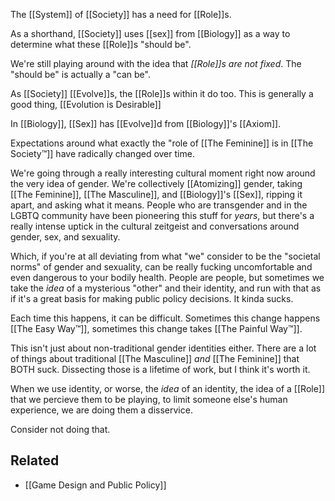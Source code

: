 The [[System]] of [[Society]] has a need for [[Role]]s. 

As a shorthand, [[Society]] uses [[sex]]  from [[Biology]] as a way to determine what these [[Role]]s "should be".

We're still playing around with the idea that *[[Role]]s are not fixed*. The "should be" is actually a "can be".

As [[Society]] [[Evolve]]s, the [[Role]]s within it do too. This is generally a good thing, [[Evolution is Desirable]]

In [[Biology]], [[Sex]] has [[Evolve]]d from [[Biology]]'s [[Axiom]].

Expectations around what exactly the "role of [[The Feminine]] is in [[The Society™]] have radically changed over time.

We're going through a really interesting cultural moment right now around the very idea of gender. We're collectively [[Atomizing]] gender, taking [[The Feminine]], [[The Masculine]], and [[Biology]]'s [[Sex]], ripping it apart, and asking what it means. People who are transgender and in the LGBTQ community have been pioneering this stuff for *years*, but there's a really intense uptick in the cultural zeitgeist and conversations around gender, sex, and sexuality.

Which, if you're at all deviating from what "we" consider to be the "societal norms" of gender and sexuality, can be really fucking uncomfortable and even dangerous to your bodily health. People are people, but sometimes we take the *idea* of a mysterious "other" and their identity, and run with that as if it's a great basis for making public policy decisions. It kinda sucks.

Each time this happens, it can be difficult. Sometimes this change happens [[The Easy Way™]], sometimes this change takes [[The Painful Way™]].

This isn't just about non-traditional gender identities either. There are a lot of things about traditional [[The Masculine]] *and* [[The Feminine]] that BOTH suck. Dissecting those is a lifetime of work, but I think it's worth it.

When we use identity, or worse, the *idea* of an identity, the idea of a [[Role]] that we percieve them to be playing, to limit someone else's human experience, we are doing them a disservice.

Consider not doing that.

Related
---
- [[Game Design and Public Policy]]